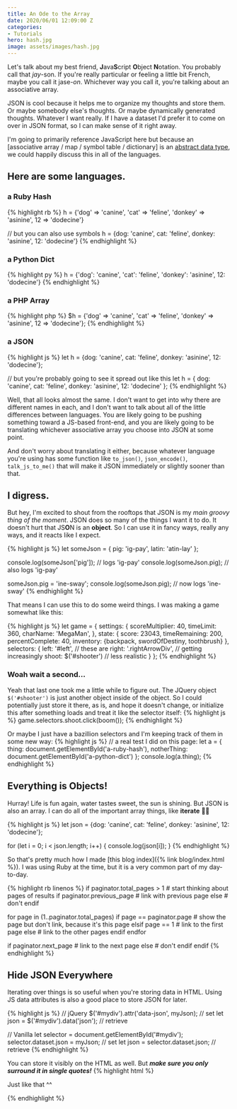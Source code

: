 ```yaml
---
title: An Ode to the Array
date: 2020/06/01 12:09:00 Z
categories:
- Tutorials
hero: hash.jpg
image: assets/images/hash.jpg
---
```


Let's talk about my best friend, **J**ava**S**cript **O**bject **N**otation. You probably call that *jay*-son. If you're really particular or feeling a little bit French, maybe you call it jase-*on*. Whichever way you call it, you're talking about an associative array.

JSON is cool because it helps me to organize my thoughts and store them. Or maybe somebody else's thoughts. Or maybe dynamically generated thoughts. Whatever I want really. If I have a dataset I'd prefer it to come on over in JSON format, so I can make sense of it right away.

I'm going to primarily reference JavaScript here but because an [associative array / map / symbol table / dictionary] is an [abstract data type](https://en.wikipedia.org/wiki/Abstract_data_type), we could happily discuss this in all of the languages.

<!-- ![Yes, all of them]({{ site.baseurl }}/assets/images/blog/all-the-things.png "Yes, all of them.") -->

## Here are some languages.

### a Ruby Hash
{% highlight rb %}
h = {'dog' => 'canine', 'cat' => 'feline', 'donkey' => 'asinine', 12 => 'dodecine'}

// but you can also use symbols
h = {dog: 'canine', cat: 'feline', donkey: 'asinine', 12: 'dodecine'}
{% endhighlight %}

### a Python Dict
{% highlight py %}
h = {'dog': 'canine', 'cat': 'feline', 'donkey': 'asinine', 12: 'dodecine'}
{% endhighlight %}

### a PHP Array
{% highlight php %}
$h = {'dog' => 'canine', 'cat' => 'feline', 'donkey' => 'asinine', 12 => 'dodecine'};
{% endhighlight %}

### a JSON
{% highlight js %}
let h = {dog: 'canine', cat: 'feline', donkey: 'asinine', 12: 'dodecine'};

// but you're probably going to see it spread out like this
let h = {
  dog: 'canine',
  cat: 'feline', 
  donkey: 'asinine', 
  12: 'dodecine'
};
{% endhighlight %}

Well, that all looks almost the same. I don't want to get into why there are different names in each, and I don't want to talk about all of the little differences between languages. You are likely going to be pushing something toward a JS-based front-end, and you are likely going to be translating whichever associative array you choose into JSON at some point.

And don't worry about translating it either, because whatever language you're using has some function like `to_json()`, `json_encode()`, `talk_js_to_me()` that will make it JSON immediately or slightly sooner than that.

## I digress.
But hey, I'm excited to shout from the rooftops that JSON is my _main groovy thing of the moment_. JSON does so many of the things I want it to do. It doesn't hurt that JS**O**N is an **object**. So I can use it in fancy ways, really any ways, and it reacts like I expect.

{% highlight js %}
let someJson = {
  pig: 'ig-pay',
  latin: 'atin-lay'
};

console.log(someJson['pig']); // logs 'ig-pay'
console.log(someJson.pig);    // also logs 'ig-pay'

someJson.pig = 'ine-sway';
console.log(someJson.pig);    // now logs 'ine-sway'
{% endhighlight %}


That means I can use this to do some weird things. I was making a game somewhat like this:

{% highlight js %}
let game = {
  settings: {
    scoreMultiplier: 40,
    timeLimit: 360,
    charName: 'MegaMan',
  },
  state: {
    score: 23043,
    timeRemaining: 200,
    percentComplete: 40,
    inventory: {backpack, swordOfDestiny, toothbrush}
  },
  selectors: {
    left:  '#left',           // these are
    right: '.rightArrowDiv',  // getting increasingly
    shoot: $('#shooter')      // less realistic
  }
};
{% endhighlight %}


### Woah wait a second...
Yeah that last one took me a little while to figure out. The JQuery object `$('#shooter')` is just another object inside of the object. So I could potentially just store it there, as is, and hope it doesn't change, or initialize this after something loads and treat it like the selector itself: 
{% highlight js %}
game.selectors.shoot.click(boom());
{% endhighlight %}


Or maybe I just have a bazillion selectors and I'm keeping track of them in some new way:
{% highlight js %}
// a real test I did on this page:
let a = {
  thing: document.getElementById('a-ruby-hash'),
  notherThing: document.getElementById('a-python-dict')
};
console.log(a.thing);
{% endhighlight %}


## Everything is Objects!
Hurray! Life is fun again, water tastes sweet, the sun is shining. But JSON is also an array. I can do all of the important array things, like **iterate** 🦹‍♂️

{% highlight js %}
let json = {dog: 'canine', cat: 'feline', donkey: 'asinine', 12: 'dodecine'};

for (let i = 0; i < json.length; i++) {
  console.log(json[i]);
}
{% endhighlight %}


So that's pretty much how I made [this blog index]({% link blog/index.html %}). I was using Ruby at the time, but it is a very common part of my day-to-day.

{% highlight rb linenos %}
if paginator.total_pages > 1        # start thinking about pages of results
 if paginator.previous_page
    # link with previous page
  else
    # don't
  endif

  for page in (1..paginator.total_pages)
    if page == paginator.page 
      # show the page but don't link, because it's this page
    elsif page == 1
      # link to the first page
    else 
      # link to the other pages
    endif
  endfor

  if paginator.next_page
    # link to the next page
  else
    # don't
  endif
endif
{% endhighlight %}


## Hide JSON Everywhere
Iterating over things is so useful when you're storing data in HTML. Using JS data attributes is also a good place to store JSON for later.

{% highlight js %}
// jQuery
$('#mydiv').attr('data-json', myJson);  // set
let json = $('#mydiv').data('json');    // retrieve

// Vanilla
let selector = document.getElementById('#mydiv');
selector.dataset.json = myJson;        // set
let json = selector.dataset.json;      // retrieve
{% endhighlight %}

You can store it visibly on the HTML as well. But ***make sure you only surround it in single quotes!***
{% highlight html %}
<div id='mydiv' data-json='{thing: "that was one thing", other: "and this was another"}'>
  <p>Just like that ^^</p>
</div>
{% endhighlight %}
